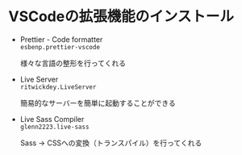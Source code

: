 # VSCodeの拡張機能のインストール

- Prettier - Code formatter  
  `esbenp.prettier-vscode`

  様々な言語の整形を行ってくれる

- Live Server  
  `ritwickdey.LiveServer`

  簡易的なサーバーを簡単に起動することができる

- Live Sass Compiler  
  `glenn2223.live-sass`

  Sass -> CSSへの変換（トランスパイル）を行ってくれる
